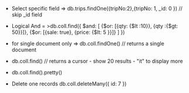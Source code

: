 -  Select specific field => db.trips.findOne({tripNo:2},{tripNo: 1, _id: 0 }) // skip _id field
- Logical And = >db.coll.find({
  $and: [
    {$or: [{qty: {$lt :10}}, {qty :{$gt: 50}}]},
    {$or: [{sale: true}, {price: {$lt: 5 }}]}
  ]
})

- for single document only => db.coll.findOne() // returns a single document
- db.coll.find()    // returns a cursor - show 20 results - "it" to display more
- db.coll.find().pretty()
- Delete one records db.coll.deleteMany({ id: 7 })
